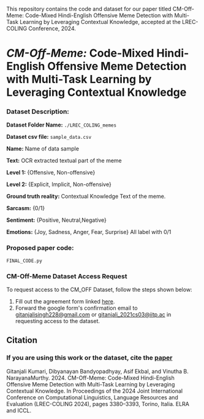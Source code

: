 This repository contains the code and dataset for our paper titled CM-Off-Meme: Code-Mixed Hindi-English Offensive Meme Detection with Multi-Task Learning by Leveraging Contextual Knowledge, accepted at the LREC-COLING Conference, 2024.

# *CM-Off-Meme:* Code-Mixed Hindi-English Offensive Meme Detection with Multi-Task Learning by Leveraging Contextual Knowledge

### Dataset Description:

**Dataset Folder Name:** ```./LREC_COLING_memes```

**Dataset csv file:** ```sample_data.csv```

**Name:** Name of data sample

**Text:** OCR extracted textual part of the meme

**Level 1:** {Offensive, Non-offensive}

**Level 2:** {Explicit, Implicit, Non-offensive}

**Ground truth reality:** Contextual Knowledge Text of the meme. 

**Sarcasm:** {0/1}

**Sentiment:** {Positive, Neutral,Negative}

**Emotions:** {Joy, Sadness, Anger, Fear, Surprise} All label with 0/1

### Proposed paper code:

```FINAL_CODE.py```

### CM-Off-Meme Dataset Access Request

To request access to the CM_OFF Dataset, follow the steps shown below:
   1. Fill out the agreement form linked [here]( https://forms.gle/WHs8mF4UBc7KrGud6).
   2. Forward the google form's confirmation email to [gitanjalisingh228@gmail.com](gitanjalisingh228@gmail.com) or [gitanjali_2021cs03@iitp.ac](gitanjali_2021cs03@iitp.ac) in requesting access to the dataset.
   
   

## Citation

### If you are using this work or the dataset, cite the [paper](https://aclanthology.org/2024.lrec-main.300/)

Gitanjali Kumari, Dibyanayan Bandyopadhyay, Asif Ekbal, and Vinutha B. NarayanaMurthy. 2024. CM-Off-Meme: Code-Mixed Hindi-English Offensive Meme Detection with Multi-Task Learning by Leveraging Contextual Knowledge. In Proceedings of the 2024 Joint International Conference on Computational Linguistics, Language Resources and Evaluation (LREC-COLING 2024), pages 3380–3393, Torino, Italia. ELRA and ICCL.
